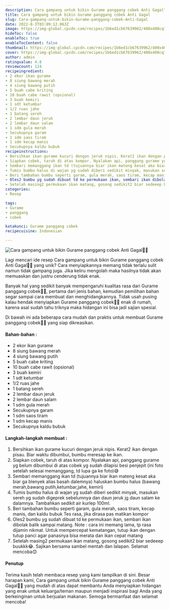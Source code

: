 ```yaml
---
description: Cara gampang untuk bikin Gurame panggang cobek Anti Gagal"
title: Cara gampang untuk bikin Gurame panggang cobek Anti Gagal
slug: Cara-gampang-untuk-bikin-Gurame-panggang-cobek-Anti-Gagal
date: 2022-8-3T03:09:12.063Z
image: https://img-global.cpcdn.com/recipes/1b6ed1cb67639962/400x400cq70/photo.jpg
hideToc: false
enableToc: true
enableTocContent: false
thumbnail: https://img-global.cpcdn.com/recipes/1b6ed1cb67639962/400x400cq70/photo.jpg
cover: https://img-global.cpcdn.com/recipes/1b6ed1cb67639962/400x400cq70/photo.jpg
author: admin
ratingvalue: 4.8
reviewcount: 124
recipeingredient:
- 2 ekor ikan gurame
- 8 siung bawang merah
- 4 siung bawang putih
- 5 buah cabe kriting
- 10 buah cabe rawit (opsional)
- 3 buah kemiri
- 1 sdt ketumbar
- 1/2 ruas jahe
- 1 batang sereh
- 2 lembar daun jeruk
- 2 lembar daun salam
- 1 sdm gula merah
- Secukupnya garam
- 1 sdm saos tiram
- 1 sdm kecap manis
- Secukupnya kaldu bubuk
recipeinstructions:
- Bersihkan ikan gurame kucuri dengan jeruk nipis. Kerat2 ikan dengan pisau. Biar waktu dibumbui, bumbu meresap ke ikan.
- Siapkan cobek, taruh di atas kompor. Nyalakan api, panggang gurame yg belum dibumbui di atas cobek yg sudah dilapisi besi penjepit (ini foto setelah selesai memanggang, td lupa ga ke foto)😅
- Sembari memanggang ikan td (tujuannya biar ikan mateng kesat aka biar ga blenyek alias basah dalemnya) haluskan bumbu halus (bawang merah,bawang putih,ketumbar,jahe, kemiri)
- Tumis bumbu halus di wajan yg sudah diberi sedikit minyak, masukan sereh yg sudah digeprek sebelumnya dan daun jeruk jg daun salam ke dalamnya. Tambahkan sedikit air kurlep 100ml.
- Beri tambahan bumbu seperti garam, gula merah, saos tiram, kecap manis, dan kaldu bubuk Tes rasa, jika dirasa pas matikan kompor
- Oles2 bumbu yg sudah dibuat td ke permukaan ikan, sembari ikan dibolak balik sampai matang. Note : cara ini memang lama, tp rasa dijamin nikmat. Untuk mempercepat kematangan, tutup ikan dengan tutup panci agar panasnya bisa merata dan ikan cepat matang
- Setelah masing2 permukaan ikan matang, gosong sedikit2 biar sedeeep buukkk😂. Sajikan bersama sambel mentah dan lalapan. Selamat mencoba😊
categories:
- Resep

tags:
- Gurame
- panggang
- cobek

katakunci: Gurame panggang cobek
recipecuisine: Indonesian

---
```


![Cara gampang untuk bikin Gurame panggang cobek Anti Gagal👩‍🍳](https://img-global.cpcdn.com/recipes/1b6ed1cb67639962/400x400cq70/photo.jpg)

Lagi mencari ide resep Cara gampang untuk bikin Gurame panggang cobek Anti Gagal👩‍🍳 yang unik? Cara menyiapkannya memang tidak terlalu sulit namun tidak gampang juga. Jika keliru mengolah maka hasilnya tidak akan memuaskan dan justru cenderung tidak enak.

Banyak hal yang sedikit banyak mempengaruhi kualitas rasa dari Gurame panggang cobek👩‍🍳, pertama dari jenis bahan, kemudian pemilihan bahan segar sampai cara membuat dan menghidangkannya. Tidak usah pusing kalau hendak menyiapkan Gurame panggang cobek👩‍🍳 enak di rumah, karena asal sudah tahu triknya maka hidangan ini bisa jadi sajian spesial.

Di bawah ini ada beberapa cara mudah dan praktis untuk membuat Gurame panggang cobek👩‍🍳 yang siap dikreasikan.

<!--inarticleads1-->

#### Bahan-bahan :

- 2 ekor ikan gurame
- 8 siung bawang merah
- 4 siung bawang putih
- 5 buah cabe kriting
- 10 buah cabe rawit (opsional)
- 3 buah kemiri
- 1 sdt ketumbar
- 1/2 ruas jahe
- 1 batang sereh
- 2 lembar daun jeruk
- 2 lembar daun salam
- 1 sdm gula merah
- Secukupnya garam
- 1 sdm saos tiram
- 1 sdm kecap manis
- Secukupnya kaldu bubuk

<!--inarticleads2-->

#### Langkah-langkah membuat :

1. Bersihkan ikan gurame kucuri dengan jeruk nipis. Kerat2 ikan dengan pisau. Biar waktu dibumbui, bumbu meresap ke ikan.
1. Siapkan cobek, taruh di atas kompor. Nyalakan api, panggang gurame yg belum dibumbui di atas cobek yg sudah dilapisi besi penjepit (ini foto setelah selesai memanggang, td lupa ga ke foto)😅
1. Sembari memanggang ikan td (tujuannya biar ikan mateng kesat aka biar ga blenyek alias basah dalemnya) haluskan bumbu halus (bawang merah,bawang putih,ketumbar,jahe, kemiri)
1. Tumis bumbu halus di wajan yg sudah diberi sedikit minyak, masukan sereh yg sudah digeprek sebelumnya dan daun jeruk jg daun salam ke dalamnya. Tambahkan sedikit air kurlep 100ml.
1. Beri tambahan bumbu seperti garam, gula merah, saos tiram, kecap manis, dan kaldu bubuk Tes rasa, jika dirasa pas matikan kompor
1. Oles2 bumbu yg sudah dibuat td ke permukaan ikan, sembari ikan dibolak balik sampai matang. Note : cara ini memang lama, tp rasa dijamin nikmat. Untuk mempercepat kematangan, tutup ikan dengan tutup panci agar panasnya bisa merata dan ikan cepat matang
1. Setelah masing2 permukaan ikan matang, gosong sedikit2 biar sedeeep buukkk😂. Sajikan bersama sambel mentah dan lalapan. Selamat mencoba😊

#### Penutup

Terima kasih telah membaca resep yang kami tampilkan di sini. Besar harapan kami, Cara gampang untuk bikin Gurame panggang cobek Anti Gagal👩‍🍳 yang mudah di atas dapat membantu Anda menyiapkan hidangan yang enak untuk keluarga/teman maupun menjadi inspirasi bagi Anda yang berkeinginan untuk berjualan makanan. Semoga bermanfaat dan selamat mencoba!